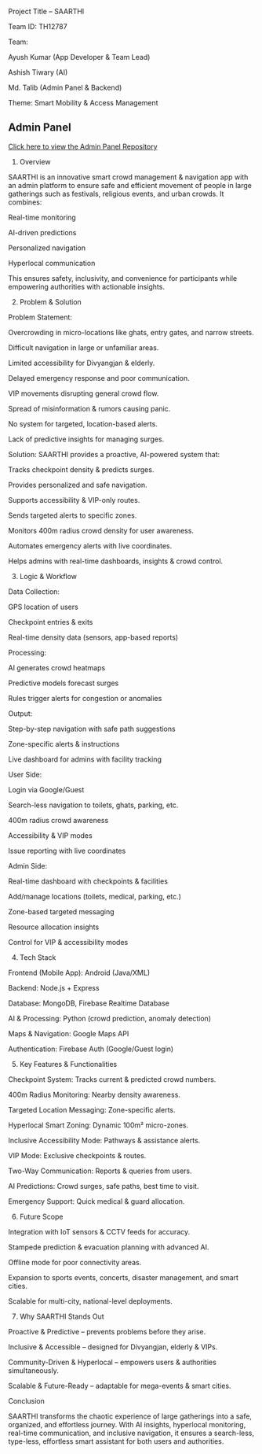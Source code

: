 Project Title – SAARTHI

Team ID: TH12787

Team:

Ayush Kumar (App Developer & Team Lead)

Ashish Tiwary (AI)

Md. Talib (Admin Panel & Backend)

Theme: Smart Mobility & Access Management

## Admin Panel
[Click here to view the Admin Panel Repository](https://github.com/ayush999know/S_Admin.git)


1. Overview

SAARTHI is an innovative smart crowd management & navigation app with an admin platform to ensure safe and efficient movement of people in large gatherings such as festivals, religious events, and urban crowds. It combines:

Real-time monitoring

AI-driven predictions

Personalized navigation

Hyperlocal communication

This ensures safety, inclusivity, and convenience for participants while empowering authorities with actionable insights.

2. Problem & Solution

Problem Statement:

Overcrowding in micro-locations like ghats, entry gates, and narrow streets.

Difficult navigation in large or unfamiliar areas.

Limited accessibility for Divyangjan & elderly.

Delayed emergency response and poor communication.

VIP movements disrupting general crowd flow.

Spread of misinformation & rumors causing panic.

No system for targeted, location-based alerts.

Lack of predictive insights for managing surges.

Solution:
SAARTHI provides a proactive, AI-powered system that:

Tracks checkpoint density & predicts surges.

Provides personalized and safe navigation.

Supports accessibility & VIP-only routes.

Sends targeted alerts to specific zones.

Monitors 400m radius crowd density for user awareness.

Automates emergency alerts with live coordinates.

Helps admins with real-time dashboards, insights & crowd control.

3. Logic & Workflow

Data Collection:

GPS location of users

Checkpoint entries & exits

Real-time density data (sensors, app-based reports)

Processing:

AI generates crowd heatmaps

Predictive models forecast surges

Rules trigger alerts for congestion or anomalies

Output:

Step-by-step navigation with safe path suggestions

Zone-specific alerts & instructions

Live dashboard for admins with facility tracking

User Side:

Login via Google/Guest

Search-less navigation to toilets, ghats, parking, etc.

400m radius crowd awareness

Accessibility & VIP modes

Issue reporting with live coordinates

Admin Side:

Real-time dashboard with checkpoints & facilities

Add/manage locations (toilets, medical, parking, etc.)

Zone-based targeted messaging

Resource allocation insights

Control for VIP & accessibility modes

4. Tech Stack

Frontend (Mobile App): Android (Java/XML)

Backend: Node.js + Express

Database: MongoDB, Firebase Realtime Database

AI & Processing: Python (crowd prediction, anomaly detection)

Maps & Navigation: Google Maps API

Authentication: Firebase Auth (Google/Guest login)

5. Key Features & Functionalities

Checkpoint System: Tracks current & predicted crowd numbers.

400m Radius Monitoring: Nearby density awareness.

Targeted Location Messaging: Zone-specific alerts.

Hyperlocal Smart Zoning: Dynamic 100m² micro-zones.

Inclusive Accessibility Mode: Pathways & assistance alerts.

VIP Mode: Exclusive checkpoints & routes.

Two-Way Communication: Reports & queries from users.

AI Predictions: Crowd surges, safe paths, best time to visit.

Emergency Support: Quick medical & guard allocation.

6. Future Scope

Integration with IoT sensors & CCTV feeds for accuracy.

Stampede prediction & evacuation planning with advanced AI.

Offline mode for poor connectivity areas.

Expansion to sports events, concerts, disaster management, and smart cities.

Scalable for multi-city, national-level deployments.

7. Why SAARTHI Stands Out

Proactive & Predictive – prevents problems before they arise.

Inclusive & Accessible – designed for Divyangjan, elderly & VIPs.

Community-Driven & Hyperlocal – empowers users & authorities simultaneously.

Scalable & Future-Ready – adaptable for mega-events & smart cities.

Conclusion

SAARTHI transforms the chaotic experience of large gatherings into a safe, organized, and effortless journey. With AI insights, hyperlocal monitoring, real-time communication, and inclusive navigation, it ensures a search-less, type-less, effortless smart assistant for both users and authorities.
